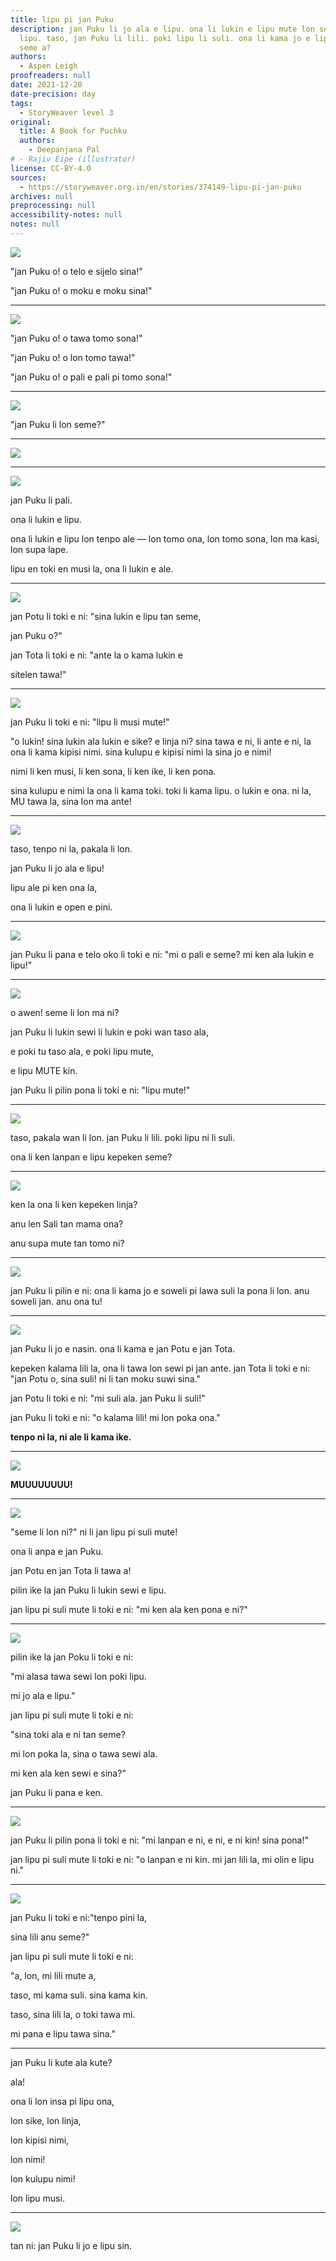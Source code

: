 ```yaml
---
title: lipu pi jan Puku
description: jan Puku li jo ala e lipu. ona li lukin e lipu mute lon sewi pi poki
  lipu. taso, jan Puku li lili. poki lipu li suli. ona li kama jo e lipu ona kepeken
  seme a?
authors:
  - Aspen Leigh
proofreaders: null
date: 2021-12-20
date-precision: day
tags:
  - StoryWeaver level 3
original:
  title: A Book for Puchku
  authors:
    - Deepanjana Pal
# - Rajiv Eipe (illustrator)
license: CC-BY-4.0
sources:
  - https://storyweaver.org.in/en/stories/374149-lipu-pi-jan-puku
archives: null
preprocessing: null
accessibility-notes: null
notes: null
---
```


![](https://storage.googleapis.com/static.storyweaver.org.in/illustration_crops/53340/size7/50ddf388680dcbcca181f4bd928da414.jpg)

"jan Puku o! o telo e sijelo sina!"

"jan Puku o! o moku e moku sina!"

---

![](https://storage.googleapis.com/static.storyweaver.org.in/illustration_crops/53341/size7/67b9a931bec853b4523505e6048cc06c.jpg)

"jan Puku o! o tawa tomo sona!"

"jan Puku o! o lon tomo tawa!"

"jan Puku o! o pali e pali pi tomo sona!"

---

![](https://storage.googleapis.com/static.storyweaver.org.in/illustration_crops/53342/size7/5af95d4c3e399bdafa2a98812fcc9c72.jpg)

"jan Puku li lon seme?"

---

![](https://storage.googleapis.com/static.storyweaver.org.in/illustration_crops/53343/size7/05223332714993f241e630d5a9fb661d.jpg)

---

![](https://storage.googleapis.com/static.storyweaver.org.in/illustration_crops/53479/size7/b5686410e8e435b47e60e5e5a1d2cc99.jpg)

jan Puku li pali.

ona li lukin e lipu.



ona li lukin e lipu lon tenpo ale — lon tomo ona, lon tomo sona, lon ma kasi, lon supa lape.

lipu en toki en musi la, ona li lukin e ale.

---

![](https://storage.googleapis.com/static.storyweaver.org.in/illustration_crops/53443/size7/fc1651d836dc2f378e3d45d2d4491431.jpg)

jan Potu li toki e ni: "sina lukin e lipu tan seme,

jan Puku o?"

jan Tota li toki e ni: "ante la o kama lukin e

sitelen tawa!"

---

![](https://storage.googleapis.com/static.storyweaver.org.in/illustration_crops/53346/size7/379df21ef754be5c3a230b8779defa2e.jpg)

jan Puku li toki e ni: "lipu li musi mute!"

"o lukin! sina lukin ala lukin e sike? e linja ni? sina tawa e ni, li ante e ni, la ona li kama kipisi nimi. sina kulupu e kipisi nimi la sina jo e nimi!

nimi li ken musi, li ken sona, li ken ike, li ken pona.

sina kulupu e nimi la ona li kama toki. toki li kama lipu. o lukin e ona. ni la, MU tawa la, sina lon ma ante!

---

![](https://storage.googleapis.com/static.storyweaver.org.in/illustration_crops/53485/size7/04fa79c47f0b7a7dc00ed301bb764d65.jpg)

taso, tenpo ni la, pakala li lon.

jan Puku li jo ala e lipu!

lipu ale pi ken ona la,

ona li lukin e open e pini.

---

![](https://storage.googleapis.com/static.storyweaver.org.in/illustration_crops/53481/size7/14491fc96dda9871e4cc6fa507166465.jpg)

jan Puku li pana e telo oko li toki e ni: "mi o pali e seme? mi ken ala lukin e lipu!"

---

![](https://storage.googleapis.com/static.storyweaver.org.in/illustration_crops/53482/size7/e0c539045aa2c67cb5d6fae614e8f17d.jpg)

o awen! seme li lon ma ni?

jan Puku li lukin sewi li lukin e poki wan taso ala,

e poki tu taso ala, e poki lipu mute,

e lipu MUTE kin.

jan Puku li pilin pona li toki e ni: "lipu mute!"

---

![](https://storage.googleapis.com/static.storyweaver.org.in/illustration_crops/53450/size7/4212f8d761658fbd18a67645ab886cb8.jpg)

taso, pakala wan li lon. jan Puku li lili. poki lipu ni li suli.

ona li ken lanpan e lipu kepeken seme?

---

![](https://storage.googleapis.com/static.storyweaver.org.in/illustration_crops/53751/size7/867b599d8f7da2e322de30fe3b5e63f2.jpg)

ken la ona li ken kepeken linja?

anu len Sali tan mama ona?

anu supa mute tan tomo ni?

---

![](https://storage.googleapis.com/static.storyweaver.org.in/illustration_crops/53352/size7/769c2d9c63b51de785e54f95747c1bbe.jpg)

jan Puku li pilin e ni: ona li kama jo e soweli pi lawa suli la pona li lon. anu soweli jan. anu ona tu!

---

![](https://storage.googleapis.com/static.storyweaver.org.in/illustration_crops/53353/size7/716b2cb7aaab755a0840782073899f91.jpg)

jan Puku li jo e nasin. ona li kama e jan Potu e jan Tota.

kepeken kalama lili la, ona li tawa lon sewi pi jan ante. jan Tota li toki e ni: "jan Potu o, sina suli! ni li tan moku suwi sina."

jan Potu li toki e ni: "mi suli ala. jan Puku li suli!"

jan Puku li toki e ni: "o kalama lili! mi lon poka ona."

**tenpo ni la, ni ale li kama ike.**

---

![](https://storage.googleapis.com/static.storyweaver.org.in/illustration_crops/53487/size7/865fa33cd3528aff3701e5880bbfd21d.jpg)

**MUUUUUUUU!**

---

![](https://storage.googleapis.com/static.storyweaver.org.in/illustration_crops/53355/size7/4df9f70079471eb732a68eea7a20da54.jpg)

"seme li lon ni?" ni li jan lipu pi suli mute!

ona li anpa e jan Puku.

jan Potu en jan Tota li tawa a!

pilin ike la jan Puku li lukin sewi e lipu.

jan lipu pi suli mute li toki e ni: "mi ken ala ken pona e ni?"

---

![](https://storage.googleapis.com/static.storyweaver.org.in/illustration_crops/53441/size7/547ef0695d53d421583602414c70f439.jpg)

pilin ike la jan Poku li toki e ni:

"mi alasa tawa sewi lon poki lipu.

mi jo ala e lipu."

jan lipu pi suli mute li toki e ni:

"sina toki ala e ni tan seme?

mi lon poka la, sina o tawa sewi ala.

mi ken ala ken sewi e sina?"

jan Puku li pana e ken.

---

![](https://storage.googleapis.com/static.storyweaver.org.in/illustration_crops/53357/size7/731f661b3dec3cdf26220fdd3ba992ed.jpg)

﻿jan Puku li pilin pona li toki e ni: "mi lanpan e ni, e ni, e ni kin! sina pona!"

jan lipu pi suli mute li toki e ni: "o lanpan e ni kin. mi jan lili la, mi olin e lipu ni."

---

![](https://storage.googleapis.com/static.storyweaver.org.in/illustration_crops/53484/size7/4c21175ab9bd2c30b459320fddecdc3a.jpg)

jan Puku li toki e ni:"tenpo pini la,

sina lili anu seme?"

jan lipu pi suli mute li toki e ni:

"a, lon, mi lili mute a,

taso, mi kama suli. sina kama kin.

taso, sina lili la, o toki tawa mi.

mi pana e lipu tawa sina."

---

jan Puku li kute ala kute?

ala!

ona li lon insa pi lipu ona,

lon sike, lon linja,

lon kipisi nimi,

lon nimi!

lon kulupu nimi!

lon lipu musi.

---

![](https://storage.googleapis.com/static.storyweaver.org.in/illustration_crops/53363/size7/0f3c6a7fe6a98e653058990c85a7a24b.jpg)

tan ni: jan Puku li jo e lipu sin.

